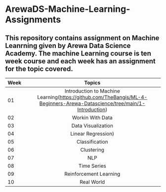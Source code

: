 # ArewaDS-Machine-Learning-Assignments
## This repository contains assignment on Machine Leanrning given by Arewa Data Science Academy. The machine Learning course is ten week course and each week has an assignment for the topic covered.

| Week | Topics                                                    |
|------|:---------------------------------------------------------:|
| 01  |  Introduction to Machine Learning(https://github.com/TheBangis/ML-4-Beginners-Arewa-Datascience/tree/main/1-Introduction)|
| 02  |  Workin With Data|
| 03  |  Data Visualization|
| 04  |  Linear Regression)|
| 05  |  Classification|
| 06  |  Clustering|
| 07  |  NLP|
| 08  |  Time Series|
| 09  |  Reinforcement Learning|
| 10  |  Real World|
